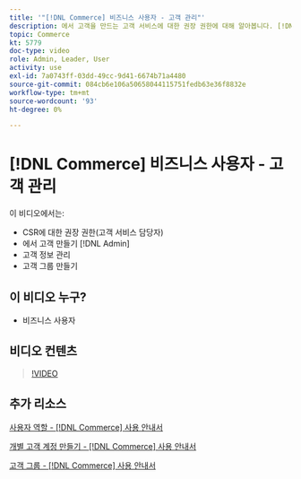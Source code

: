```yaml
---
title: '"[!DNL Commerce] 비즈니스 사용자 - 고객 관리"'
description: 에서 고객을 만드는 고객 서비스에 대한 권장 권한에 대해 알아봅니다. [!DNL Admin], 고객 정보 관리 및 고객 그룹 생성
topic: Commerce
kt: 5779
doc-type: video
role: Admin, Leader, User
activity: use
exl-id: 7a0743ff-03dd-49cc-9d41-6674b71a4480
source-git-commit: 084cb6e106a50658044115751fedb63e36f8832e
workflow-type: tm+mt
source-wordcount: '93'
ht-degree: 0%

---
```


# [!DNL Commerce] 비즈니스 사용자 - 고객 관리

이 비디오에서는:

- CSR에 대한 권장 권한(고객 서비스 담당자)
- 에서 고객 만들기 [!DNL Admin]
- 고객 정보 관리
- 고객 그룹 만들기

## 이 비디오 누구?

- 비즈니스 사용자

## 비디오 컨텐츠

>[!VIDEO](https://video.tv.adobe.com/v/36189?quality=12&learn=on)

## 추가 리소스

[사용자 역할 - [!DNL Commerce] 사용 안내서](https://docs.magento.com/user-guide/system/permissions-user-roles.html)

[개별 고객 계정 만들기 - [!DNL Commerce] 사용 안내서](https://docs.magento.com/user-guide/customers/account-create.html)

[고객 그룹 - [!DNL Commerce] 사용 안내서](https://docs.magento.com/user-guide/customers/customer-groups.html)
